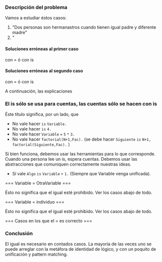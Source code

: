 ### Descripción del problema

Vamos a estudiar éstos casos:

1.  "Dos personas son hermanastros cuando tienen igual padre y diferente madre"
2.  "

#### Soluciones **erróneas** al primer caso

con = ó con is

#### Soluciones **erróneas** al segundo caso

con = ó con is

A continuación, las explicaciones

### El is sólo se usa para cuentas, las cuentas sólo se hacen con is

Éste título significa, por un lado, que

-   No vale hacer <algo> `is` `Variable.`
-   No vale hacer <algo> `is` `4.`
-   No vale hacer `Variable` `=` `5` `*` `3.`
-   No vale hacer `factorial(N+1,Fac).` (se debe hacer `Siguiente` `is` `N+1,` `factorial(Siguiente,Fac).` )

Si bien funciona, debemos usar las herramientas para lo que corresponde. Cuando una persona lee un is, espera cuentas. Debemos usar las abstracciones que comuniquen correctamente nuestras ideas.

-   Sí vale `Algo` `is` `Variable` `+` `1.` (Siempre que Variable venga unificada).

=== Variable = OtraVariable ===

Ésto no significa que el igual esté prohibido. Ver los casos abajo de todo.

=== Variable = individuo ===

Ésto no significa que el igual esté prohibido. Ver los casos abajo de todo.

=== Casos en los que el = es correcto ===

### Conclusión

El igual es necesario en contados casos. La mayoría de las veces uno se puede arreglar con la metáfora de identidad de lógico, y con un poquito de unificación y pattern matching.
